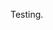 <!doctype html>

<html lang="en">
<head>
  <meta charset="utf-8">

  <title>Testing</title>
  <meta name="author" content="Zach Low">

</head>

<body>
  <p>
    Testing.
  </p>
</body>
</html>
